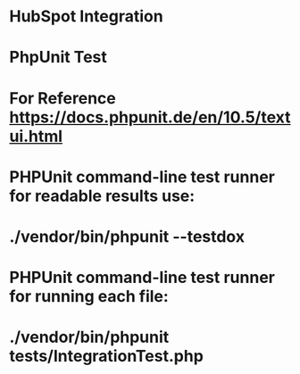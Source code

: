 # HubSpot Integration

# PhpUnit Test 
# For Reference https://docs.phpunit.de/en/10.5/textui.html
# PHPUnit command-line test runner for readable results use: 
#  ./vendor/bin/phpunit --testdox  
# PHPUnit command-line test runner for running each file: 
# ./vendor/bin/phpunit tests/IntegrationTest.php

